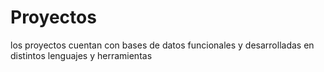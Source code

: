 # Proyectos
los proyectos cuentan con bases de datos funcionales y desarrolladas en distintos lenguajes y herramientas 
